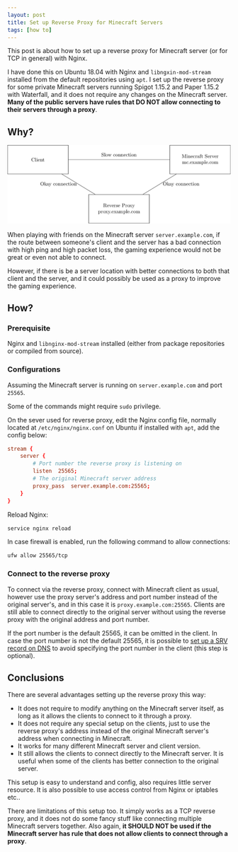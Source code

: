 ```yaml
---
layout: post
title: Set up Reverse Proxy for Minecraft Servers
tags: [how to]
---
```


This post is about how to set up a reverse proxy for Minecraft server (or for TCP in general) with Nginx.

I have done this on Ubuntu 18.04 with Nginx and `libngxin-mod-stream` installed from the default repositories using `apt`. I set up the reverse proxy for some private Minecraft servers running Spigot 1.15.2 and Paper 1.15.2 with Waterfall, and it does not require any changes on the Minecraft server. **Many of the public servers have rules that DO NOT allow connecting to their servers through a proxy**.

## Why?

![Reverse proxy can improve connection.](/assets/image/minecraft-reverse-proxy.png)

When playing with friends on the Minecraft server `server.example.com`, if the route between someone's client and the server has a bad connection with high ping and high packet loss, the gaming experience would not be great or even not able to connect.

However, if there is be a server location with better connections to both that client and the server, and it could possibly be used as a proxy to improve the gaming experience.

## How?

### Prerequisite

Nginx and `libnginx-mod-stream` installed (either from package repositories or compiled from source).

### Configurations

Assuming the Minecraft server is running on `server.example.com` and port `25565`.

Some of the commands might require `sudo` privilege.

On the sever used for reverse proxy, edit the Nginx config file, normally located at `/etc/nginx/nginx.conf` on Ubuntu if installed with `apt`, add the config below:

```conf
stream {
    server {
        # Port number the reverse proxy is listening on
        listen  25565;
        # The original Minecraft server address
        proxy_pass  server.example.com:25565;
    }
}

```

Reload Nginx:

```bash
service nginx reload
```

In case firewall is enabled, run the following command to allow connections:

```bash
ufw allow 25565/tcp
```

### Connect to the reverse proxy

To connect via the reverse proxy, connect with Minecraft client as usual, however use the proxy server's address and port number instead of the original server's, and in this case it is `proxy.example.com:25565`. Clients are still able to connect directly to the original server without using the reverse proxy with the original address and port number.

If the port number is the default 25565, it can be omitted in the client. In case the port number is not the default 25565, it is possible to [set up a SRV record on DNS](https://www.spigotmc.org/threads/guide-setting-up-srv-records.52303/) to avoid specifying the port number in the client (this step is optional).

## Conclusions

There are several advantages setting up the reverse proxy this way:

- It does not require to modify anything on the Minecraft server itself, as long as it allows the clients to connect to it through a proxy.
- It does not require any special setup on the clients, just to use the reverse proxy's address instead of the original Minecraft server's address when connecting in Minecraft.
- It works for many different Minecraft server and client version.
- It still allows the clients to connect directly to the Minecraft server. It is useful when some of the clients has better connection to the original server.

This setup is easy to understand and config, also requires little server resource. It is also possible to use access control from Nginx or iptables etc..

There are limitations of this setup too. It simply works as a TCP reverse proxy, and it does not do some fancy stuff like connecting multiple Minecraft servers together. Also again, **it SHOULD NOT be used if the Minecraft server has rule that does not allow clients to connect through a proxy**.
